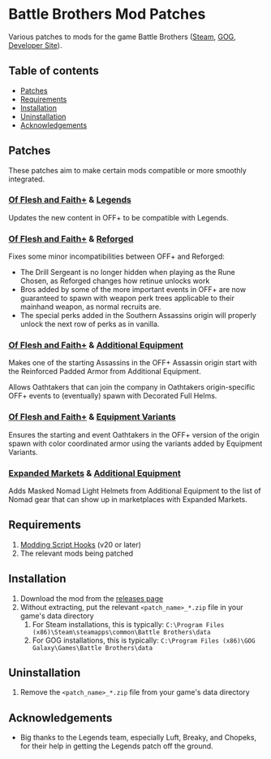 # Battle Brothers Mod Patches

Various patches to mods for the game Battle Brothers ([Steam](https://store.steampowered.com/app/365360/Battle_Brothers/), [GOG](https://www.gog.com/game/battle_brothers), [Developer Site](http://battlebrothersgame.com/buy-battle-brothers/)).

## Table of contents

-   [Patches](#patches)
-   [Requirements](#requirements)
-   [Installation](#installation)
-   [Uninstallation](#uninstallation)
-   [Acknowledgements](#acknowledgements)

## Patches

These patches aim to make certain mods compatible or more smoothly integrated.

### **[Of Flesh and Faith+](https://github.com/jcsato/of_flesh_and_faith_plus) & [Legends](https://github.com/Battle-Brothers-Legends/Legends-public)**

Updates the new content in OFF+ to be compatible with Legends.

### **[Of Flesh and Faith+](https://github.com/jcsato/of_flesh_and_faith_plus) & [Reforged](https://github.com/Battle-Modders/mod-reforged)**

Fixes some minor incompatibilities between OFF+ and Reforged:
- The Drill Sergeant is no longer hidden when playing as the Rune Chosen, as Reforged changes how retinue unlocks work
- Bros added by some of the more important events in OFF+ are now guaranteed to spawn with weapon perk trees applicable to their mainhand weapon, as normal recruits are.
- The special perks added in the Southern Assassins origin will properly unlock the next row of perks as in vanilla.

### **[Of Flesh and Faith+](https://github.com/jcsato/of_flesh_and_faith_plus) & [Additional Equipment](https://github.com/jcsato/sato_additional_equipment_mod)**

Makes one of the starting Assassins in the OFF+ Assassin origin start with the Reinforced Padded Armor from Additional Equipment.

Allows Oathtakers that can join the company in Oathtakers origin-specific OFF+ events to (eventually) spawn with Decorated Full Helms.

### **[Of Flesh and Faith+](https://github.com/jcsato/of_flesh_and_faith_plus) & [Equipment Variants](https://github.com/jcsato/sato_equipment_variants_mod)**

Ensures the starting and event Oathtakers in the OFF+ version of the origin spawn with color coordinated armor using the variants added by Equipment Variants.

### **[Expanded Markets](https://github.com/jcsato/sato_expanded_markets_mod) & [Additional Equipment](https://github.com/jcsato/sato_additional_equipment_mod)**

Adds Masked Nomad Light Helmets from Additional Equipment to the list of Nomad gear that can show up in marketplaces with Expanded Markets.

## Requirements

1) [Modding Script Hooks](https://www.nexusmods.com/battlebrothers/mods/42) (v20 or later)
2) The relevant mods being patched

## Installation

1) Download the mod from the [releases page](https://github.com/jcsato/bbros_mod_patches/releases/latest)
2) Without extracting, put the relevant `<patch_name>_*.zip` file in your game's data directory
    1) For Steam installations, this is typically: `C:\Program Files (x86)\Steam\steamapps\common\Battle Brothers\data`
    2) For GOG installations, this is typically: `C:\Program Files (x86)\GOG Galaxy\Games\Battle Brothers\data`

## Uninstallation

1) Remove the `<patch_name>_*.zip` file from your game's data directory

## Acknowledgements
- Big thanks to the Legends team, especially Luft, Breaky, and Chopeks, for their help in getting the Legends patch off the ground.
